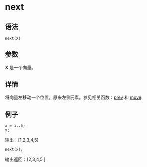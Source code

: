 # next

## 语法

`next(X)`

## 参数

**X** 是一个向量。

## 详情

将向量左移动一个位置，原来左侧元素。参见相关函数：[prev](../p/prev.md) 和
[move](../m/move.md).

## 例子

```
x = 1..5;
x;
```

输出：[1,2,3,4,5]

```
next(x);
```

输出返回：[2,3,4,5,]

